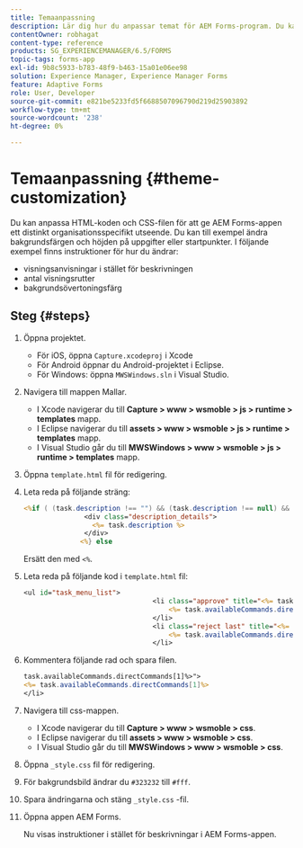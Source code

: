 ```yaml
---
title: Temaanpassning
description: Lär dig hur du anpassar temat för AEM Forms-program. Du kan anpassa HTML-koden och CSS-filen för att ge organisationsspecifik stil och känsla.
contentOwner: robhagat
content-type: reference
products: SG_EXPERIENCEMANAGER/6.5/FORMS
topic-tags: forms-app
exl-id: 9b8c5933-b783-48f9-b463-15a01e06ee98
solution: Experience Manager, Experience Manager Forms
feature: Adaptive Forms
role: User, Developer
source-git-commit: e821be5233fd5f6688507096790d219d25903892
workflow-type: tm+mt
source-wordcount: '238'
ht-degree: 0%

---
```


# Temaanpassning {#theme-customization}

Du kan anpassa HTML-koden och CSS-filen för att ge AEM Forms-appen ett distinkt organisationsspecifikt utseende. Du kan till exempel ändra bakgrundsfärgen och höjden på uppgifter eller startpunkter. I följande exempel finns instruktioner för hur du ändrar:

* visningsanvisningar i stället för beskrivningen
* antal visningsrutter
* bakgrundsövertoningsfärg

## Steg {#steps}

1. Öppna projektet.

   * För iOS, öppna `Capture.xcodeproj` i Xcode
   * För Android öppnar du Android-projektet i Eclipse.
   * För Windows: öppna `MWSWindows.sln` i Visual Studio.

1. Navigera till mappen Mallar.

   * I Xcode navigerar du till **Capture > www > wsmoble > js > runtime > templates** mapp.
   * I Eclipse navigerar du till **assets > www > wsmoble > js > runtime > templates** mapp.
   * I Visual Studio går du till **MWSWindows > www > wsmoble > js > runtime > templates** mapp.

1. Öppna `template.html` fil för redigering.
1. Leta reda på följande sträng:

   ```jsp
   <%if ( (task.description !== "") && (task.description !== null) && (typeof task.description !== null) && (typeof task.description !== 'undefined') ) {%>
                  <div class="description_details">
                    <%= task.description %>
                  </div>
                 <%} else
   ```

   Ersätt den med `<%`.

1. Leta reda på följande kod i `template.html` fil:

   ```jsp
   <ul id="task_menu_list">
                                   <li class="approve" title="<%= task.availableCommands.directCommands[0]%>" data-routename="<%= task.availableCommands.directCommands[0]%>">
                                       <%= task.availableCommands.directCommands[0]%>
                                   </li>
                                   <li class="reject last" title="<%= task.availableCommands.directCommands[1]%>" data-routename="<%= task.availableCommands.directCommands[1]%>">
                                       <%= task.availableCommands.directCommands[1]%>
                                   </li>
   ```

1. Kommentera följande rad och spara filen.

   ```jsp
   task.availableCommands.directCommands[1]%>">
   <%= task.availableCommands.directCommands[1]%>
   </li>
   ```

1. Navigera till css-mappen.

   * I Xcode navigerar du till **Capture > www > wsmoble > css**.
   * I Eclipse navigerar du till **assets > www > wsmoble > css**.
   * I Visual Studio går du till **MWSWindows > www > wsmoble > css**.

1. Öppna `_style.css` fil för redigering.
1. För bakgrundsbild ändrar du `#323232` till `#fff`.
1. Spara ändringarna och stäng `_style.css` -fil.
1. Öppna appen AEM Forms.

   Nu visas instruktioner i stället för beskrivningar i AEM Forms-appen.
